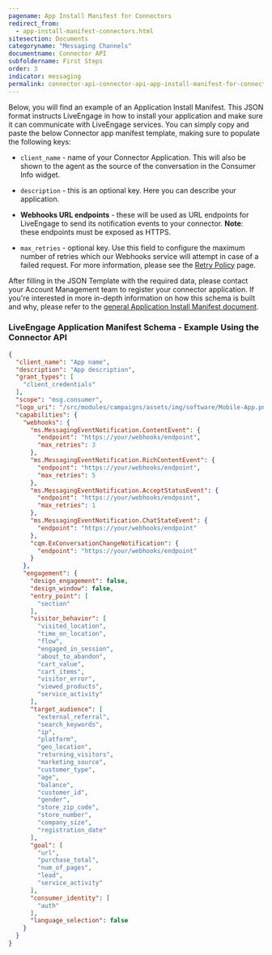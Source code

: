 ```yaml
---
pagename: App Install Manifest for Connectors
redirect_from:
  - app-install-manifest-connectors.html
sitesection: Documents
categoryname: "Messaging Channels"
documentname: Connector API
subfoldername: First Steps
order: 3
indicator: messaging
permalink: connector-api-connector-api-app-install-manifest-for-connectors.html
---
```


Below, you will find an example of an Application Install Manifest. This JSON format instructs LiveEngage in how to install your application and make sure it can communicate with LiveEngage services. You can simply copy and paste the below Connector app manifest template, making sure to populate the following keys:

* `client_name`  - name of your Connector Application. This will also be shown to the agent as the source of the conversation in the Consumer Info widget.

* `description` - this is an optional key. Here you can describe your application.

* **Webhooks URL endpoints** - these will be used as URL endpoints for LiveEngage to send its notification events to your connector. **Note**: these endpoints must be exposed as HTTPS.

* `max_retries` - optional key. Use this field to configure the maximum number of retries which our Webhooks service will attempt in case of a failed request. For more information, please see the [Retry Policy](webhooks-retrypolicy.html) page.

After filling in the JSON Template with the required data, please contact your Account Management team to register your connector application. If you're interested in more in-depth information on how this schema is built and why, please refer to the [general Application Install Manifest document](guides-le-applications-installing.html).

### LiveEngage Application Manifest Schema - Example Using the Connector API

```json
{
  "client_name": "App name",
  "description": "App description",
  "grant_types": [
    "client_credentials"
  ],
  "scope": "msg.consumer",
  "logo_uri": "/src/modules/campaigns/assets/img/software/Mobile-App.png",
  "capabilities": {
    "webhooks": {
      "ms.MessagingEventNotification.ContentEvent": {
        "endpoint": "https://your/webhooks/endpoint",
        "max_retries": 3
      },
      "ms.MessagingEventNotification.RichContentEvent": {
        "endpoint": "https://your/webhooks/endpoint",
        "max_retries": 5
      },
      "ms.MessagingEventNotification.AcceptStatusEvent": {
        "endpoint": "https://your/webhooks/endpoint",
        "max_retries": 1
      },
      "ms.MessagingEventNotification.ChatStateEvent": {
        "endpoint": "https://your/webhooks/endpoint"
      },
      "cqm.ExConversationChangeNotification": {
        "endpoint": "https://your/webhooks/endpoint"
      }
    },
    "engagement": {
      "design_engagement": false,
      "design_window": false,
      "entry_point": [
        "section"
      ],
      "visitor_behavior": [
        "visited_location",
        "time_on_location",
        "flow",
        "engaged_in_session",
        "about_to_abandon",
        "cart_value",
        "cart_items",
        "visitor_error",
        "viewed_products",
        "service_activity"
      ],
      "target_audience": [
        "external_referral",
        "search_keywords",
        "ip",
        "platform",
        "geo_location",
        "returning_visitors",
        "marketing_source",
        "customer_type",
        "age",
        "balance",
        "customer_id",
        "gender",
        "store_zip_code",
        "store_number",
        "company_size",
        "registration_date"
      ],
      "goal": [
        "url",
        "purchase_total",
        "num_of_pages",
        "lead",
        "service_activity"
      ],
      "consumer_identity": [
        "auth"
      ],
      "language_selection": false
    }
  }
}
```
